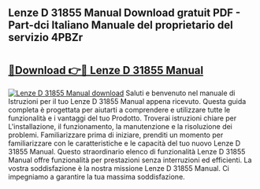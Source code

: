 ## Lenze D 31855 Manual Download gratuit PDF - Part-dci Italiano Manuale del proprietario del servizio 4PBZr

# <h2><a href="http://dfbny79.blite.top/?on=Lenze+D+31855+Manual">🔗Download 👉🔴 Lenze D 31855 Manual</a></h2>

[![Lenze D 31855 Manual download](https://i.imgur.com/lujVjoI.png)](http://dfbny79.blite.top/?on=Lenze+D+31855+Manual)
Saluti e benvenuto nel manuale di Istruzioni per il tuo Lenze D 31855 Manual appena ricevuto. Questa guida completa è progettata per aiutarti a comprendere e utilizzare tutte le funzionalità e i vantaggi del tuo Prodotto. Troverai istruzioni chiare per L'installazione, il funzionamento, la manutenzione e la risoluzione dei problemi. Familiarizzare prima di iniziare, prenditi un momento per familiarizzare con le caratteristiche e le capacità del tuo nuovo Lenze D 31855 Manual. Questo straordinario elenco di funzionalità Lenze D 31855 Manual offre funzionalità per prestazioni senza interruzioni ed efficienti. La vostra soddisfazione è la nostra missione Lenze D 31855 Manual. Ci impegniamo a garantire la tua massima soddisfazione.
